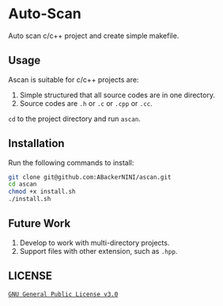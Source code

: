 # Auto-Scan

Auto scan c/c++ project and create simple makefile.

## Usage

Ascan is suitable for c/c++ projects are:

1. Simple structured that all source codes are in one directory.
2. Source codes are `.h` or `.c` or `.cpp` or `.cc`.

`cd` to the project directory and run `ascan`.

## Installation

Run the following commands to install:

```bash
git clone git@github.com:ABackerNINI/ascan.git
cd ascan
chmod +x install.sh
./install.sh
```

## Future Work

1. Develop to work with multi-directory projects.
2. Support files with other extension, such as `.hpp`.

## LICENSE

[`GNU General Public License v3.0`](https://github.com/ABackerNINI/ascan/blob/master/LICENSE)
